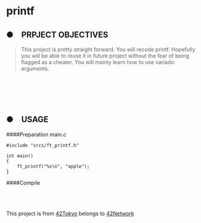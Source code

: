 # printf
## ●　PRPJECT OBJECTIVES<br>
>This project is pretty straight forward. You will recode printf. 
Hopefully you will be able to reuse it in future project without the fear of being flagged as a cheater. 
You will mainly learn how to use variadic arguments.
<br>
<br>
<br>
<br>

## ●　USAGE
####Preparation
main.c<br>
```
#include "srcs/ft_printf.h"

int main()
{
	ft_printf("%s\n", "apple");
}
```

####Compile
<br>
<br>
<br>
<br>

This project is from [42Tokyo](https://42tokyo.jp/) belongs to [42Network](https://www.42.fr/)
